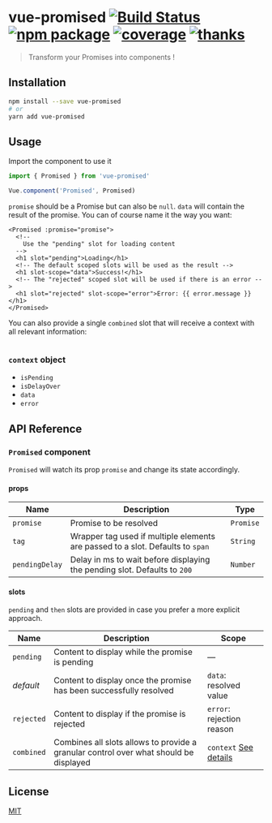 # vue-promised [![Build Status](https://badgen.net/circleci/github/posva/vue-promised)](https://circleci.com/gh/posva/vue-promised) [![npm package](https://img.shields.io/npm/v/vue-promised.svg)](https://www.npmjs.com/package/vue-promised) [![coverage](https://img.shields.io/codecov/c/github/posva/vue-promised.svg)](https://codecov.io/github/posva/vue-promised) [![thanks](https://img.shields.io/badge/thanks-%E2%99%A5-ff69b4.svg)](https://github.com/posva/thanks)

> Transform your Promises into components !

## Installation

```bash
npm install --save vue-promised
# or
yarn add vue-promised
```

## Usage

Import the component to use it

```js
import { Promised } from 'vue-promised'

Vue.component('Promised', Promised)
```

`promise` should be a Promise but can also be `null`. `data` will contain the result of the promise. You can of course name it the way you want:

```vue
<Promised :promise="promise">
  <!--
    Use the "pending" slot for loading content
  -->
  <h1 slot="pending">Loading</h1>
  <!-- The default scoped slots will be used as the result -->
  <h1 slot-scope="data">Success!</h1>
  <!-- The "rejected" scoped slot will be used if there is an error -->
  <h1 slot="rejected" slot-scope="error">Error: {{ error.message }}</h1>
</Promised>
```

You can also provide a single `combined` slot that will receive a context with all relevant information:

```vue
```

### `context` object

- `isPending`
- `isDelayOver`
- `data`
- `error`

## API Reference

### `Promised` component

`Promised` will watch its prop `promise` and change its state accordingly.

#### props

| Name           | Description                                                                    | Type      |
| -------------- | ------------------------------------------------------------------------------ | --------- |
| `promise`      | Promise to be resolved                                                         | `Promise` |
| `tag`          | Wrapper tag used if multiple elements are passed to a slot. Defaults to `span` | `String`  |
| `pendingDelay` | Delay in ms to wait before displaying the pending slot. Defaults to `200`      | `Number`  |

#### slots

`pending` and `then` slots are provided in case you prefer a more explicit approach.

| Name       | Description                                                                           | Scope                                    |
| ---------- | ------------------------------------------------------------------------------------- | ---------------------------------------- |
| `pending`  | Content to display while the promise is pending                                       | —                                        |
| _default_  | Content to display once the promise has been successfully resolved                    | `data`: resolved value                   |
| `rejected` | Content to display if the promise is rejected                                         | `error`: rejection reason                |
| `combined` | Combines all slots allows to provide a granular control over what should be displayed | `context` [See details](#context-object) |

## License

[MIT](http://opensource.org/licenses/MIT)
